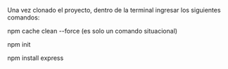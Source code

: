 Una vez clonado el proyecto, dentro de la terminal ingresar los siguientes comandos:

npm cache clean --force (es solo un comando situacional) 

npm init

npm install express
